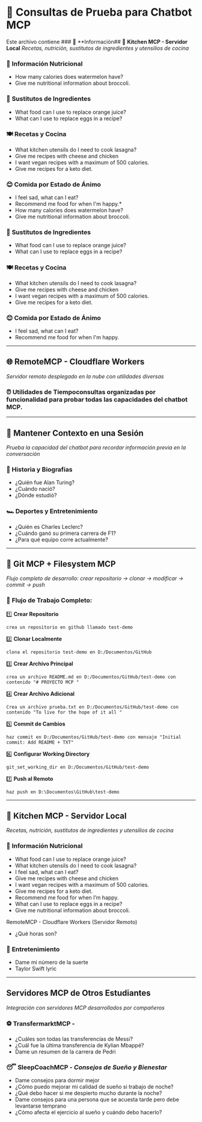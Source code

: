 # 🤖 Consultas de Prueba para Chatbot MCP

Este archivo contiene ### 🥗 **Información## 🍳 **Kitchen MCP - Servidor Local**
*Recetas, nutrición, sustitutos de ingredientes y utensilios de cocina*

### 🥗 **Información Nutricional**
- How many calories does watermelon have?
- Give me nutritional information about broccoli.

### 🔄 **Sustitutos de Ingredientes**
- What food can I use to replace orange juice?
- What can I use to replace eggs in a recipe?

### 🍽️ **Recetas y Cocina**
- What kitchen utensils do I need to cook lasagna?
- Give me recipes with cheese and chicken
- I want vegan recipes with a maximum of 500 calories.
- Give me recipes for a keto diet.

### 😊 **Comida por Estado de Ánimo**
- I feel sad, what can I eat?
- Recommend me food for when I'm happy.*
- How many calories does watermelon have?
- Give me nutritional information about broccoli.

### 🔄 **Sustitutos de Ingredientes**
- What food can I use to replace orange juice?
- What can I use to replace eggs in a recipe?

### 🍽️ **Recetas y Cocina**
- What kitchen utensils do I need to cook lasagna?
- Give me recipes with cheese and chicken
- I want vegan recipes with a maximum of 500 calories.
- Give me recipes for a keto diet.

### 😊 **Comida por Estado de Ánimo**
- I feel sad, what can I eat?
- Recommend me food for when I'm happy.

---

## 🌐 **RemoteMCP - Cloudflare Workers**
*Servidor remoto desplegado en la nube con utilidades diversas*

### ⏰ **Utilidades de Tiempo**consultas organizadas por funcionalidad para probar todas las capacidades del chatbot MCP.

---

## 💬 **Mantener Contexto en una Sesión**
*Prueba la capacidad del chatbot para recordar información previa en la conversación*

### 🧠 Historia y Biografías
- ¿Quién fue Alan Turing?
- ¿Cuándo nació? 
- ¿Dónde estudió?

### 🏎️ Deportes y Entretenimiento  
- ¿Quién es Charles Leclerc?
- ¿Cuándo ganó su primera carrera de F1?
- ¿Para qué equipo corre actualmente?

---

## 📂 **Git MCP + Filesystem MCP**

*Flujo completo de desarrollo: crear repositorio → clonar → modificar → commit → push*

### 🔄 **Flujo de Trabajo Completo:**

1️⃣ **Crear Repositorio**
   ```
   crea un repositorio en github llamado test-demo
   ```

2️⃣ **Clonar Localmente**
   ```
   clona el repositorio test-demo en D:/Documentos/GitHub
   ```

3️⃣ **Crear Archivo Principal**
   ```
   crea un archivo README.md en D:/Documentos/GitHub/test-demo con contenido "# PROYECTO MCP "
   ```

4️⃣ **Crear Archivo Adicional**
   ```
   Crea un archivo prueba.txt en D:/Documentos/GitHub/test-demo con contenido "To live for the hope of it all "
   ```

5️⃣ **Commit de Cambios**
   ```
   haz commit en D:/Documentos/GitHub/test-demo con mensaje "Initial commit: Add README + TXT"
   ```

6️⃣ **Configurar Working Directory**
   ```
   git_set_working_dir en D:/Documentos/GitHub/test-demo
   ```

7️⃣ **Push al Remoto**
   ```
   haz push en D:\Documentos\GitHub\test-demo
   ```

---

## 🍳 **Kitchen MCP - Servidor Local**
*Recetas, nutrición, sustitutos de ingredientes y utensilios de cocina*

### 🥗 **Información Nutricional**
- What food can I use to replace orange juice?
- What kitchen utensils do I need to cook lasagna?
- I feel sad, what can I eat?
- Give me recipes with cheese and chicken
- I want vegan recipes with a maximum of 500 calories.
- Give me recipes for a keto diet.
- Recommend me food for when I’m happy.
- What can I use to replace eggs in a recipe?
- Give me nutritional information about broccoli.

RemoteMCP - Cloudflare Workers (Servidor Remoto)

- ¿Qué horas son?

### 🎲 **Entretenimiento**
- Dame mi número de la suerte
- Taylor Swift lyric

---

## **Servidores MCP de Otros Estudiantes**
*Integración con servidores MCP desarrollados por compañeros*

### ⚽ **TransfermarktMCP** - 
- ¿Cuáles son todas las transferencias de Messi?
- ¿Cuál fue la última transferencia de Kylian Mbappé?
- Dame un resumen de la carrera de Pedri

### 😴 **SleepCoachMCP** - *Consejos de Sueño y Bienestar*
- Dame consejos para dormir mejor
- ¿Cómo puedo mejorar mi calidad de sueño si trabajo de noche?
- ¿Qué debo hacer si me despierto mucho durante la noche?
- Dame consejos para una persona que se acuesta tarde pero debe levantarse temprano
- ¿Cómo afecta el ejercicio al sueño y cuándo debo hacerlo?

